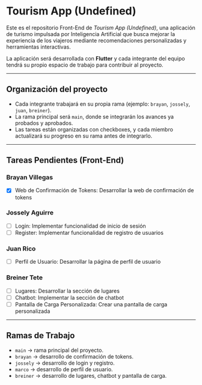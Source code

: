 # Tourism App (Undefined)

Este es el repositorio Front-End de *Tourism App (Undefined)*, una aplicación de turismo impulsada por Inteligencia Artificial que busca mejorar la experiencia de los viajeros mediante recomendaciones personalizadas y herramientas interactivas.  

La aplicación será desarrollada con **Flutter** y cada integrante del equipo tendrá su propio espacio de trabajo para contribuir al proyecto.  

---

## Organización del proyecto
- Cada integrante trabajará en su propia rama (ejemplo: `brayan`, `jossely`, `juan`, `breiner`).  
- La rama principal será `main`, donde se integrarán los avances ya probados y aprobados.  
- Las tareas están organizadas con checkboxes, y cada miembro actualizará su progreso en su rama antes de integrarlo.  

---

## Tareas Pendientes (Front-End)

### Brayan Villegas
- [x] Web de Confirmación de Tokens: Desarrollar la web de confirmación de tokens

### Jossely Aguirre
- [ ] Login: Implementar funcionalidad de inicio de sesión  
- [ ] Register: Implementar funcionalidad de registro de usuarios  

### Juan Rico
- [ ] Perfil de Usuario: Desarrollar la página de perfil de usuario  

### Breiner Tete
- [ ] Lugares: Desarrollar la sección de lugares  
- [ ] Chatbot: Implementar la sección de chatbot  
- [ ] Pantalla de Carga Personalizada: Crear una pantalla de carga personalizada  

---

## Ramas de Trabajo
- `main` → rama principal del proyecto.  
- `brayan` → desarrollo de confirmación de tokens.  
- `jossely` → desarrollo de login y registro.  
- `marco` → desarrollo de perfil de usuario.  
- `breiner` → desarrollo de lugares, chatbot y pantalla de carga.  

